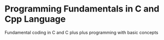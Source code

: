 # Programming Fundamentals in C and Cpp Language

Fundamental coding in C and C plus plus programming with basic concepts
